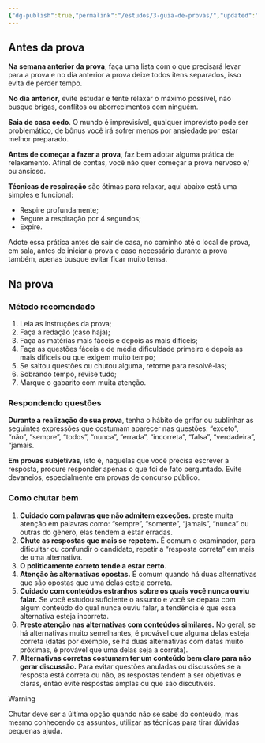 ```yaml
---
{"dg-publish":true,"permalink":"/estudos/3-guia-de-provas/","updated":"2025-03-08T18:09:44.127-03:00"}
---
```


## Antes da prova

**Na semana anterior da prova**, faça uma lista com o que precisará levar para a prova e no dia anterior a prova deixe todos itens separados, isso evita de perder tempo.

**No dia anterior**, evite estudar e tente relaxar o máximo possível, não busque brigas, conflitos ou aborrecimentos com ninguém.

**Saia de casa cedo**. O mundo é imprevisível, qualquer imprevisto pode ser problemático, de bônus você irá sofrer menos por ansiedade por estar melhor preparado.

**Antes de começar a fazer a prova**, faz bem adotar alguma prática de relaxamento. Afinal de contas, você não quer começar a prova nervoso e/ ou ansioso. 

**Técnicas de respiração** são ótimas para relaxar, aqui abaixo está uma simples e funcional:

- Respire profundamente;
- Segure a respiração por 4 segundos;
- Expire.

Adote essa prática antes de sair de casa, no caminho até o local de prova, em sala, antes de iniciar a prova e caso necessário durante a prova também, apenas busque evitar ficar muito tensa.

## Na prova

### Método recomendado

1. Leia as instruções da prova;
2. Faça a redação (caso haja);
3. Faça as matérias mais fáceis e depois as mais difíceis;
4. Faça as questões fáceis e de média dificuldade primeiro e depois as mais difíceis ou que exigem muito tempo;
5. Se saltou questões ou chutou alguma, retorne para resolvê-las;
6. Sobrando tempo, revise tudo;
7. Marque o gabarito com muita atenção.

### Respondendo questões

**Durante a realização de sua prova**, tenha o hábito de grifar ou sublinhar as seguintes expressões que costumam aparecer nas questões: “exceto”, “não”, “sempre”, “todos”, “nunca”, “errada”, “incorreta”, “falsa”, “verdadeira”, “jamais.

**Em provas subjetivas**, isto é, naquelas que você precisa escrever a resposta, procure responder apenas o que foi de fato perguntado. Evite devaneios, especialmente em provas de concurso público.

### Como chutar bem

1. **Cuidado com palavras que não admitem exceções.** preste muita atenção em palavras como: “sempre”, “somente”, “jamais”, “nunca” ou outras do gênero, elas tendem a estar erradas.
2. **Chute as respostas que mais se repetem.** É comum o examinador, para dificultar ou confundir o candidato, repetir a “resposta correta” em mais de uma alternativa.
3. **O politicamente correto tende a estar certo.**
4. **Atenção às alternativas opostas.** É comum quando há duas alternativas que são opostas que uma delas esteja correta.
5. **Cuidado com conteúdos estranhos sobre os quais você nunca ouviu falar.** Se você estudou suficiente o assunto e você se depara com algum conteúdo do qual nunca ouviu falar, a tendência é que essa alternativa esteja incorreta.
6. **Preste atenção nas alternativas com conteúdos similares.** No geral, se há alternativas muito semelhantes, é provável que alguma delas esteja correta (datas por exemplo, se há duas alternativas com datas muito próximas, é provável que uma delas seja a correta).
7. **Alternativas corretas costumam ter um conteúdo bem claro para não gerar discussão.** Para evitar questões anuladas ou discussões se a resposta está correta ou não, as respostas tendem a ser objetivas e claras, então evite respostas amplas ou que são discutíveis.

> [!warning]
> Chutar deve ser a última opção quando não se sabe do conteúdo, mas mesmo conhecendo os assuntos, utilizar as técnicas para tirar dúvidas pequenas ajuda.

